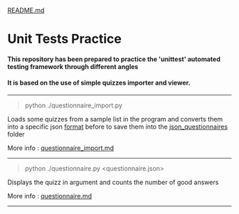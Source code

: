 [README.md](./README.md)

# Unit Tests Practice

#### This repository has been prepared to practice the 'unittest' automated testing framework through different angles
#### It is based on the use of simple quizzes importer and viewer.

---

>python ./questionnaire_import.py 

Loads some quizzes from a sample list in the program and converts them into a specific json [format](./questionnaire.md#expected-json-schema) before to save them 
into the [json_questionnaires](./json_questionnaires) folder

More info : [questionnaire_import.md](./questionnaire_import.md)

---

>python ./questionnaire.py <questionnaire.json>

Displays the quizz in argument and counts the number of good answers

More info : [questionnaire.md](./questionnaire.md)

---


